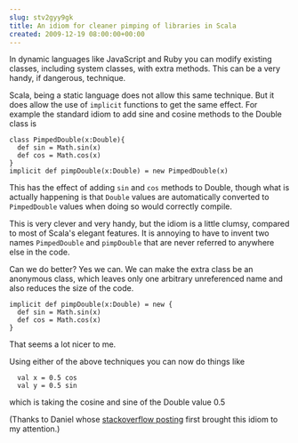 ```yaml
---  
slug: stv2gyy9gk
title: An idiom for cleaner pimping of libraries in Scala
created: 2009-12-19 08:00:00+00:00
---  
```


In dynamic languages like JavaScript and Ruby you can modify existing classes, including system classes, with extra methods.  This can be a very handy, if dangerous, technique.

Scala, being a static language does not allow this same technique.  But it does allow the use of `implicit` functions to get the same effect.  For example the standard idiom to add sine and cosine methods to the Double class is


    class PimpedDouble(x:Double){
      def sin = Math.sin(x)
      def cos = Math.cos(x)
    }
    implicit def pimpDouble(x:Double) = new PimpedDouble(x)


This has the effect of adding `sin` and `cos` methods to Double, though what is actually happening is that `Double` values are automatically converted to `PimpedDouble` values when doing so would correctly compile.

This is very clever and very handy, but the idiom is a little clumsy, compared to most of Scala's elegant features.  It is annoying to have to invent two names `PimpedDouble` and `pimpDouble` that are never referred to anywhere else in the code.

Can we do better?  Yes we can.  We can make the extra class be an anonymous class, which leaves only one arbitrary unreferenced name and also reduces the size of the code.


    implicit def pimpDouble(x:Double) = new {
      def sin = Math.sin(x)
      def cos = Math.cos(x)
    }


That seems a lot nicer to me.

Using either of the above techniques you can now do things like


      val x = 0.5 cos
      val y = 0.5 sin


which is taking the cosine and sine of the Double value 0.5

(Thanks to Daniel whose [stackoverflow posting](http://stackoverflow.com/questions/1913591/understanding-why-pimp-my-library-was-defined-that-way-in-scala/1913961#1913961) first brought this idiom to my attention.)
